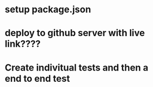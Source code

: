 
# setup package.json
# deploy to github server with live link????


# Create indivitual tests and then a end to end test